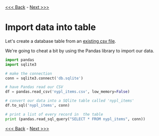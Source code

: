 [<<< Back](9b-datasets.md) - [Next >>>](10-usefulqueries.md)

# Import data into table

Let's create a database table from an [existing csv file](https://github.com/GCDigitalFellows/nypl_data/blob/master/nypl_items.csv).

We're going to cheat a bit by using the Pandas library to import our data.

```python
import pandas
import sqlite3

# make the connection
conn = sqlite3.connect('db.sqlite')

# have Pandas read our CSV
df = pandas.read_csv('nypl_items.csv', low_memory=False)

# convert our data into a SQlite table called 'nypl_items'
df.to_sql('nypl_items', conn)

# print a list of every record in  the table
print (pandas.read_sql_query("SELECT * FROM nypl_items", conn))
```

[<<< Back](9b-datasets.md) - [Next >>>](10-usefulqueries.md)
